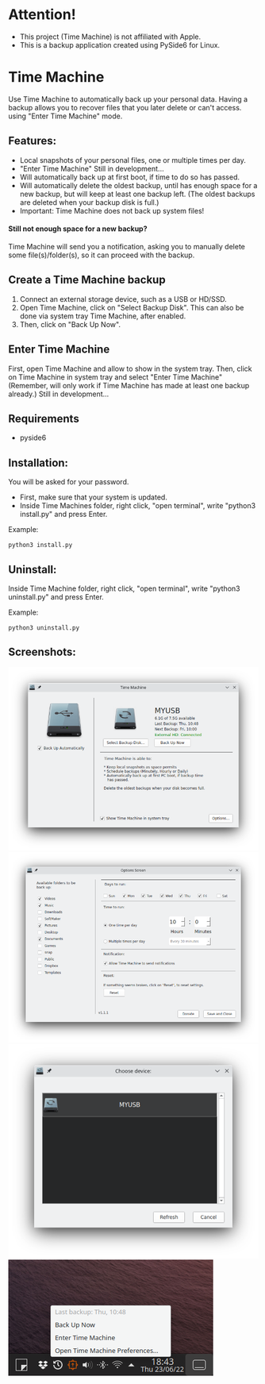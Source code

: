 # Attention!
* This project (Time Machine) is not affiliated with Apple. 
* This is a backup application created using PySide6 for Linux.

# Time Machine
Use Time Machine to automatically back up your personal data. 
Having a backup allows you to recover files that you later delete or can't access.
using "Enter Time Machine" mode.

## Features:
* Local snapshots of your personal files, one or multiple times per day.
* "Enter Time Machine" Still in development...
* Will automatically back up at first boot, if time to do so has passed.
* Will automatically delete the oldest backup, until has enough space for a new backup, but will keep at least one backup left. 
(The oldest backups are deleted when your backup disk is full.)
* Important: Time Machine does not back up system files!

#### Still not enough space for a new backup?
  Time Machine will send you a notification, asking you to manually delete some file(s)/folder(s), so it can proceed with the backup.

## Create a Time Machine backup
1. Connect an external storage device, such as a USB or HD/SSD.
2. Open Time Machine, click on "Select Backup Disk". This can also be done via system tray Time Machine, after enabled.
3. Then, click on "Back Up Now".

## Enter Time Machine
First, open Time Machine and allow to show in the system tray.
Then, click on Time Machine in system tray and select "Enter Time Machine"
(Remember, will only work if Time Machine has made at least one backup already.)
Still in development...

## Requirements
* pyside6

## Installation:
You will be asked for your password.
* First, make sure that your system is updated.
* Inside Time Machines folder, right click, "open terminal", write "python3 install.py" and press Enter.

Example:

    python3 install.py

## Uninstall:
Inside Time Machine folder, right click, "open terminal", write "python3 uninstall.py" and press Enter.

Example:

    python3 uninstall.py

## Screenshots:
![](src/screenshots/img.png)
![](src/screenshots/img_2.png)
![](src/screenshots/img_3.png)
![](src/screenshots/img_4.png)
